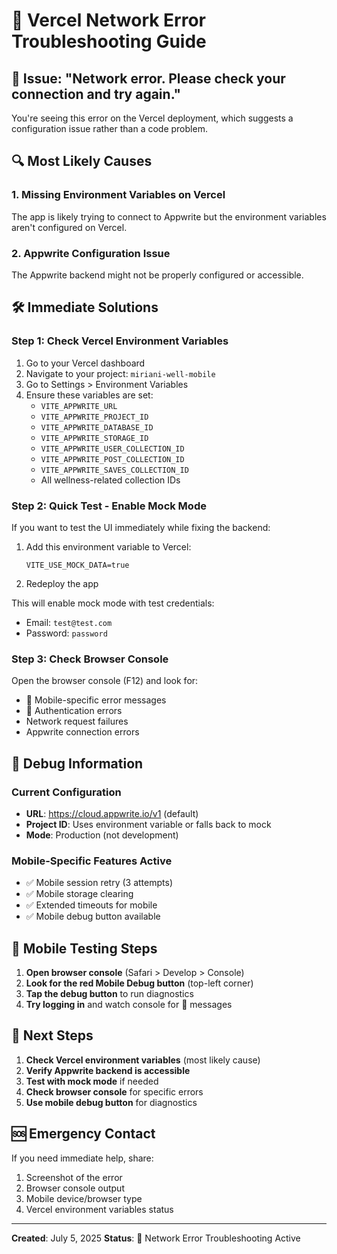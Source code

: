 # 🔧 Vercel Network Error Troubleshooting Guide

## 🚨 Issue: "Network error. Please check your connection and try again."

You're seeing this error on the Vercel deployment, which suggests a configuration issue rather than a code problem.

## 🔍 Most Likely Causes

### 1. **Missing Environment Variables on Vercel**
The app is likely trying to connect to Appwrite but the environment variables aren't configured on Vercel.

### 2. **Appwrite Configuration Issue**
The Appwrite backend might not be properly configured or accessible.

## 🛠️ Immediate Solutions

### Step 1: Check Vercel Environment Variables
1. Go to your Vercel dashboard
2. Navigate to your project: `miriani-well-mobile`
3. Go to Settings > Environment Variables
4. Ensure these variables are set:
   - `VITE_APPWRITE_URL`
   - `VITE_APPWRITE_PROJECT_ID`
   - `VITE_APPWRITE_DATABASE_ID`
   - `VITE_APPWRITE_STORAGE_ID`
   - `VITE_APPWRITE_USER_COLLECTION_ID`
   - `VITE_APPWRITE_POST_COLLECTION_ID`
   - `VITE_APPWRITE_SAVES_COLLECTION_ID`
   - All wellness-related collection IDs

### Step 2: Quick Test - Enable Mock Mode
If you want to test the UI immediately while fixing the backend:

1. Add this environment variable to Vercel:
   ```
   VITE_USE_MOCK_DATA=true
   ```

2. Redeploy the app

This will enable mock mode with test credentials:
- Email: `test@test.com`
- Password: `password`

### Step 3: Check Browser Console
Open the browser console (F12) and look for:
- 📱 Mobile-specific error messages
- 🔐 Authentication errors
- Network request failures
- Appwrite connection errors

## 🔧 Debug Information

### Current Configuration
- **URL**: <https://cloud.appwrite.io/v1> (default)
- **Project ID**: Uses environment variable or falls back to mock
- **Mode**: Production (not development)

### Mobile-Specific Features Active
- ✅ Mobile session retry (3 attempts)
- ✅ Mobile storage clearing
- ✅ Extended timeouts for mobile
- ✅ Mobile debug button available

## 📱 Mobile Testing Steps

1. **Open browser console** (Safari > Develop > Console)
2. **Look for the red Mobile Debug button** (top-left corner)
3. **Tap the debug button** to run diagnostics
4. **Try logging in** and watch console for 📱 messages

## 🚀 Next Steps

1. **Check Vercel environment variables** (most likely cause)
2. **Verify Appwrite backend is accessible**
3. **Test with mock mode** if needed
4. **Check browser console** for specific errors
5. **Use mobile debug button** for diagnostics

## 🆘 Emergency Contact
If you need immediate help, share:
1. Screenshot of the error
2. Browser console output
3. Mobile device/browser type
4. Vercel environment variables status

---

**Created**: July 5, 2025
**Status**: 🔴 Network Error Troubleshooting Active
